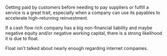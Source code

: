 Getting paid by customers before needing to pay suppliers or fulfill a service is a great trait, especially when a company can use its payables to accelerate high-returning reinvestment.

If a cash flow rich company has a big non-financial liability and maybe negative equity and/or negative working capital, there is a strong likelihood it is due to float.


Float isn’t talked about nearly enough regarding internet companies.